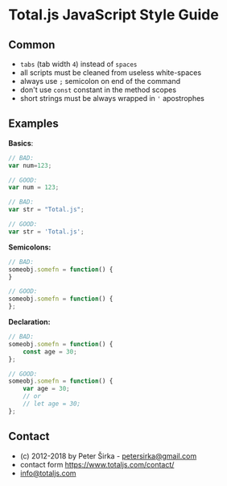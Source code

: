 # Total.js JavaScript Style Guide

## Common

- `tabs` (tab width `4`) instead of `spaces`
- all scripts must be cleaned from useless white-spaces
- always use `;` semicolon on end of the command
- don't use `const` constant in the method scopes
- short strings must be always wrapped in `'` apostrophes

## Examples

__Basics__:

```javascript
// BAD:
var num=123;

// GOOD:
var num = 123;

// BAD:
var str = "Total.js";

// GOOD:
var str = 'Total.js';
```

__Semicolons:__

```javascript
// BAD:
someobj.somefn = function() {
}

// GOOD:
someobj.somefn = function() {
};
```

__Declaration:__

```javascript
// BAD:
someobj.somefn = function() {
    const age = 30;
};

// GOOD:
someobj.somefn = function() {
    var age = 30;
    // or
    // let age = 30;
};
````

## Contact

- (c) 2012-2018 by Peter Širka - <petersirka@gmail.com>
- contact form <https://www.totaljs.com/contact/>
- <info@totaljs.com>